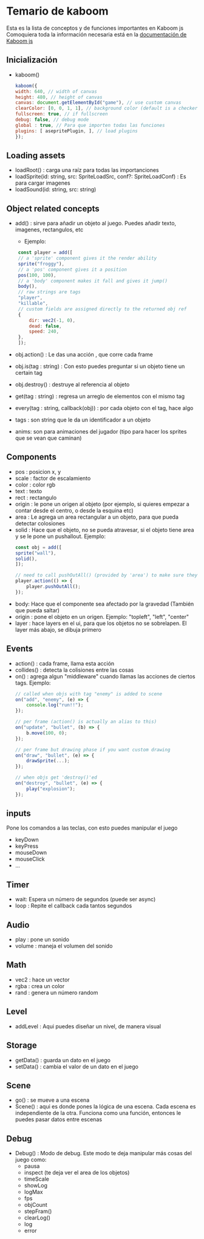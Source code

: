 # Temario de kaboom

Esta es la lista de conceptos y de funciones importantes en Kaboom js
Comoquiera toda la información necesaria está en la [documentación de Kaboom js](https://kaboomjs.com)

## Inicialización
- kaboom()
    ```javascript
    kaboom({
    width: 640, // width of canvas
    height: 480, // height of canvas
    canvas: document.getElementById("game"), // use custom canvas
    clearColor: [0, 0, 1, 1], // background color (default is a checker board background)
    fullscreen: true, // if fullscreen
    debug: false, // debug mode
    global : true, // Para que importen todas las funciones
    plugins: [ asepritePlugin, ], // load plugins
    });

    ```
## Loading assets
- loadRoot() : carga una raíz para todas las importanciones
- loadSprite(id: string, src: SpriteLoadSrc, conf?: SpriteLoadConf) : Es para cargar imagenes
- loadSound(id: string, src: string)

## Object related concepts
- add() : sirve para añadir un objeto al juego. Puedes añadir texto, imagenes, rectangulos, etc
  - Ejemplo: 
   ```javascript
    const player = add([
    // a 'sprite' component gives it the render ability
    sprite("froggy"),
    // a 'pos' component gives it a position
    pos(100, 100),
    // a 'body' component makes it fall and gives it jump()
    body(),
    // raw strings are tags
    "player",
    "killable",
    // custom fields are assigned directly to the returned obj ref
    {
        dir: vec2(-1, 0),
        dead: false,
        speed: 240,
    },
    ]);
   ```
    
- obj.action() : Le das una acción , que corre cada frame
- obj.is(tag : string) : Con esto puedes preguntar si un objeto tiene un certain tag
- obj.destroy() : destruye al referencia al objeto
- get(tag : string) : regresa un arreglo de elementos con el mismo tag
- every(tag : string, callback(obj)) : por cada objeto con el tag, hace algo   
- tags : son string que le da un identificador a un objeto
- anims: son para animaciones del jugador (tipo para hacer los sprites que se vean que caminan)

## Components
- pos : posicion x, y
- scale : factor de escalamiento
- color : color rgb
- text : texto
- rect : rectangulo
- origin : le pone un origen al objeto (por ejemplo, si quieres empezar a contar desde el centro, o desde la esquina etc)
- area : Le agrega un area rectangular a un objeto, para que pueda detectar colosiones
- solid : Hace que el objeto, no se pueda atravesar, si el objeto tiene area y se le pone un pushallout. Ejemplo: 
    ```javascript
    const obj = add([
    sprite("wall"),
    solid(),
    ]);

    // need to call pushOutAll() (provided by 'area') to make sure they cannot move past solid objs
    player.action(() => {
        player.pushOutAll();
    });
    ```
- body: Hace que el componente sea afectado por la gravedad (También que pueda saltar)
- origin : pone el objeto en un origen. Ejemplo: "topleft", "left", "center"
- layer : hace layers en el ui, para que los objetos no se sobrelapen. El layer más abajo, se dibuja primero

## Events
- action() : cada frame, llama esta acción
- collides() : detecta la colisiones entre las cosas
- on() : agrega algun "middleware" cuando llamas las acciones de ciertos tags. Ejemplo: 
    ```javascript
    // called when objs with tag "enemy" is added to scene
    on("add", "enemy", (e) => {
        console.log("run!!");
    });

    // per frame (action() is actually an alias to this)
    on("update", "bullet", (b) => {
        b.move(100, 0);
    });

    // per frame but drawing phase if you want custom drawing
    on("draw", "bullet", (e) => {
        drawSprite(...);
    });

    // when objs get 'destroy()'ed
    on("destroy", "bullet", (e) => {
        play("explosion");
    });
    ```

## inputs 
Pone los comandos a las teclas, con esto puedes manipular el juego 
- keyDown
- keyPress
- mouseDown
- mouseClick 
- ...

## Timer
- wait: Espera un número de segundos (puede ser async)
- loop : Repite el callback cada tantos segundos

## Audio
- play : pone un sonido
- volume : maneja el volumen del sonido 
 
## Math
- vec2 : hace un vector
- rgba : crea un color
- rand : genera un número random

## Level
- addLevel : Aqui puedes diseñar un nivel, de manera visual 

## Storage
- getData() : guarda un dato en el juego
- setData() : cambia el valor de un dato en el juego

## Scene
- go() : se mueve a una escena
- Scene() : aqui es donde pones la lógica de una escena. Cada escena es independiente de la otra. Funciona como una función, entonces le puedes pasar datos entre escenas

## Debug
- Debug() : Modo de debug. Este modo te deja manipular más cosas del juego como: 
  - pausa
  - inspect (te deja ver el area de los objetos)
  - timeScale
  - showLog
  - logMax
  - fps
  - objCount
  - stepFram()
  - clearLog()
  - log
  - error